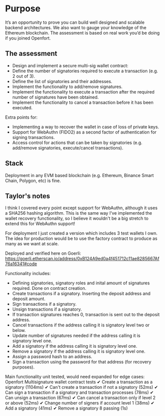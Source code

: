 # Purpose

It’s an opportunity to prove you can build well designed and scalable backend architectures. We also want to gauge your knowledge of the Ethereum blockchain. The assessment is based on real work you’d be doing if you joined Openfort.

## The assessment

- Design and implement a secure multi-sig wallet contract:
- Define the number of signatories required to execute a transaction (e.g. 2 out of 3).
- Define the list of signatories and their addresses.
- Implement the functionality to add/remove signatures.
- Implement the functionality to execute a transaction after the required number of signatures have been obtained.
- Implement the functionality to cancel a transaction before it has been executed.

Extra points for:

- Implementing a way to recover the wallet in case of loss of private keys.
- Support for WebAuthn (FIDO2) as a second factor of authentication for signing transactions.
- Access control for actions that can be taken by signatories (e.g. add/remove signatories, execute/cancel transactions).

## Stack

Deployment in any EVM based blockchain (e.g. Ethereum, Binance Smart Chain, Polygon, etc) is fine.

## Taylor's notes

I think I covered every point except support for WebAuthn, although it uses a SHA256 hashing algorithm.
This is the same way I've implemented the wallet recovery functionality, so I believe it wouldn't be a big stretch to extend this for WebAuthn support!

For deployment I just created a version which includes 3 test wallets I own. The idea for production would be to use the factory contract to produce as many as we want at scale. 

Deployed and verified here on Goerli:
https://goerli.etherscan.io/address/0xB124A9ed0a4f451712c11ae8285667Af76a16341#code

Functionality includes:
- Defining signatories, signatory roles and inital amount of signatures required. Done on contract creation.
- Create transactions if a signatory. Inserting the deposit address and deposit amount.
- Sign transactions if a signatory.
- Unsign transactions if a signatory.
- If transaction signatures reaches 0, transaction is sent out to the deposit address.
- Cancel transactions if the address calling it is signatory level two or below.
- Update number of signatures needed if the address calling it is signatory level one.
- Add a signatory if the address calling it is signatory level one.
- Remove a signatory if the address calling it is signatory level one.
- Assign a password hash to an address.
- Sign a transaction using the password for that address (for recovery purposes).

Main functionality unit tested, would need expanded for edge cases:
  Openfort Multisignature wallet contract tests
    ✔ Create a transaction as a signatory (1104ms)
    ✔ Can't create a transaction if not a signatory (52ms)
    ✔ Can sign a transaction if a signatory and transaction processes (78ms)
    ✔ Can unsign a transaction (67ms)
    ✔ Can cancel a transaction only if level 2 or above (52ms)
    ✔ Change number of signers if account level 1 (38ms)
    ✔ Add a signatory (41ms)
    ✔ Remove a signatory
  8 passing (1s)